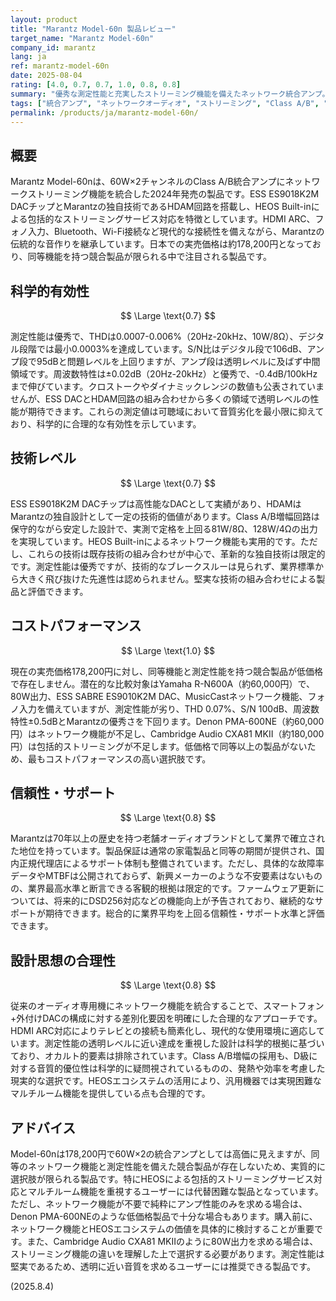 ```yaml
---
layout: product
title: "Marantz Model-60n 製品レビュー"
target_name: "Marantz Model-60n"
company_id: marantz
lang: ja
ref: marantz-model-60n
date: 2025-08-04
rating: [4.0, 0.7, 0.7, 1.0, 0.8, 0.8]
summary: "優秀な測定性能と充実したストリーミング機能を備えたネットワーク統合アンプ。同等機能と測定性能を持つ競合製品が低価格で存在しない。"
tags: ["統合アンプ", "ネットワークオーディオ", "ストリーミング", "Class A/B", "HEOS"]
permalink: /products/ja/marantz-model-60n/
---
```


## 概要

Marantz Model-60nは、60W×2チャンネルのClass A/B統合アンプにネットワークストリーミング機能を統合した2024年発売の製品です。ESS ES9018K2M DACチップとMarantzの独自技術であるHDAM回路を搭載し、HEOS Built-inによる包括的なストリーミングサービス対応を特徴としています。HDMI ARC、フォノ入力、Bluetooth、Wi-Fi接続など現代的な接続性を備えながら、Marantzの伝統的な音作りを継承しています。日本での実売価格は約178,200円となっており、同等機能を持つ競合製品が限られる中で注目される製品です。

## 科学的有効性

$$ \Large \text{0.7} $$

測定性能は優秀で、THDは0.0007-0.006%（20Hz-20kHz、10W/8Ω）、デジタル段階では最小0.0003%を達成しています。S/N比はデジタル段で106dB、アンプ段で95dBと問題レベルを上回りますが、アンプ段は透明レベルに及ばず中間領域です。周波数特性は±0.02dB（20Hz-20kHz）と優秀で、-0.4dB/100kHzまで伸びています。クロストークやダイナミックレンジの数値も公表されていませんが、ESS DACとHDAM回路の組み合わせから多くの領域で透明レベルの性能が期待できます。これらの測定値は可聴域において音質劣化を最小限に抑えており、科学的に合理的な有効性を示しています。

## 技術レベル

$$ \Large \text{0.7} $$

ESS ES9018K2M DACチップは高性能なDACとして実績があり、HDAMはMarantzの独自設計として一定の技術的価値があります。Class A/B増幅回路は保守的ながら安定した設計で、実測で定格を上回る81W/8Ω、128W/4Ωの出力を実現しています。HEOS Built-inによるネットワーク機能も実用的です。ただし、これらの技術は既存技術の組み合わせが中心で、革新的な独自技術は限定的です。測定性能は優秀ですが、技術的なブレークスルーは見られず、業界標準から大きく飛び抜けた先進性は認められません。堅実な技術の組み合わせによる製品と評価できます。

## コストパフォーマンス

$$ \Large \text{1.0} $$

現在の実売価格178,200円に対し、同等機能と測定性能を持つ競合製品が低価格で存在しません。潜在的な比較対象はYamaha R-N600A（約60,000円）で、80W出力、ESS SABRE ES9010K2M DAC、MusicCastネットワーク機能、フォノ入力を備えていますが、測定性能が劣り、THD 0.07%、S/N 100dB、周波数特性±0.5dBとMarantzの優秀さを下回ります。Denon PMA-600NE（約60,000円）はネットワーク機能が不足し、Cambridge Audio CXA81 MKII（約180,000円）は包括的ストリーミングが不足します。低価格で同等以上の製品がないため、最もコストパフォーマンスの高い選択肢です。

## 信頼性・サポート

$$ \Large \text{0.8} $$

Marantzは70年以上の歴史を持つ老舗オーディオブランドとして業界で確立された地位を持っています。製品保証は通常の家電製品と同等の期間が提供され、国内正規代理店によるサポート体制も整備されています。ただし、具体的な故障率データやMTBFは公開されておらず、新興メーカーのような不安要素はないものの、業界最高水準と断言できる客観的根拠は限定的です。ファームウェア更新については、将来的にDSD256対応などの機能向上が予告されており、継続的なサポートが期待できます。総合的に業界平均を上回る信頼性・サポート水準と評価できます。

## 設計思想の合理性

$$ \Large \text{0.8} $$

従来のオーディオ専用機にネットワーク機能を統合することで、スマートフォン+外付けDACの構成に対する差別化要因を明確にした合理的なアプローチです。HDMI ARC対応によりテレビとの接続も簡素化し、現代的な使用環境に適応しています。測定性能の透明レベルに近い達成を重視した設計は科学的根拠に基づいており、オカルト的要素は排除されています。Class A/B増幅の採用も、D級に対する音質的優位性は科学的に疑問視されているものの、発熱や効率を考慮した現実的な選択です。HEOSエコシステムの活用により、汎用機器では実現困難なマルチルーム機能を提供している点も合理的です。

## アドバイス

Model-60nは178,200円で60W×2の統合アンプとしては高価に見えますが、同等のネットワーク機能と測定性能を備えた競合製品が存在しないため、実質的に選択肢が限られる製品です。特にHEOSによる包括的ストリーミングサービス対応とマルチルーム機能を重視するユーザーには代替困難な製品となっています。ただし、ネットワーク機能が不要で純粋にアンプ性能のみを求める場合は、Denon PMA-600NEのような低価格製品で十分な場合もあります。購入前に、ネットワーク機能とHEOSエコシステムの価値を具体的に検討することが重要です。また、Cambridge Audio CXA81 MKIIのように80W出力を求める場合は、ストリーミング機能の違いを理解した上で選択する必要があります。測定性能は堅実であるため、透明に近い音質を求めるユーザーには推奨できる製品です。

(2025.8.4)
